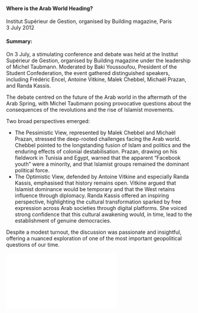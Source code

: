 <h4>Where is the Arab World Heading?</h4>


Institut Supérieur de Gestion, organised by Building magazine, Paris 
<br>
3 July 2012

	
<h4>Summary:</h4>

On 3 July, a stimulating conference and debate was held at the Institut Supérieur de Gestion, organised by Building magazine under the leadership of Michel Taubmann. Moderated by Baki Youssoufou, President of the Student Confederation, the event gathered distinguished speakers, including Frédéric Encel, Antoine Vitkine, Malek Chebbel, Michaël Prazan, and Randa Kassis.

The debate centred on the future of the Arab world in the aftermath of the Arab Spring, with Michel Taubmann posing provocative questions about the consequences of the revolutions and the rise of Islamist movements.

Two broad perspectives emerged:
 - The Pessimistic View, represented by Malek Chebbel and Michaël Prazan, stressed the deep-rooted challenges facing the Arab world. Chebbel pointed to the longstanding fusion of Islam and politics and the enduring effects of colonial destabilisation. Prazan, drawing on his fieldwork in Tunisia and Egypt, warned that the apparent “Facebook youth” were a minority, and that Islamist groups remained the dominant political force.
 - The Optimistic View, defended by Antoine Vitkine and especially Randa Kassis, emphasised that history remains open. Vitkine argued that Islamist dominance would be temporary and that the West retains influence through diplomacy. Randa Kassis offered an inspiring perspective, highlighting the cultural transformation sparked by free expression across Arab societies through digital platforms. She voiced strong confidence that this cultural awakening would, in time, lead to the establishment of genuine democracies.

Despite a modest turnout, the discussion was passionate and insightful, offering a nuanced exploration of one of the most important geopolitical questions of our time.

![](158.pdf)
<p></p>
 
